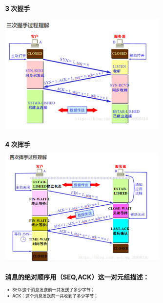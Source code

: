 ## 3 次握手

![3 次握手](./img/3shakeHands.png)

## 4 次挥手

![4 次挥手](./img/4wave.png)

## 消息的绝对顺序用（SEQ,ACK）这一对元组描述：

- SEQ:这个消息发送前一共发送了多少字节；
- ACK：这个消息发送前一共收到了多少字节；
